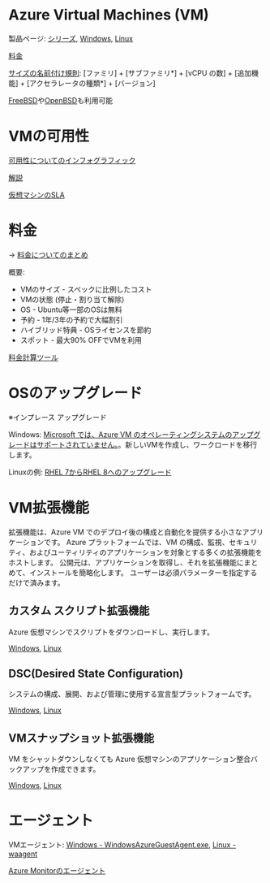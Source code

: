 # Azure Virtual Machines (VM)

製品ページ: [シリーズ](https://azure.microsoft.com/ja-jp/pricing/details/virtual-machines/series/), [Windows](https://azure.microsoft.com/ja-jp/services/virtual-machines/windows/), [Linux](https://azure.microsoft.com/ja-jp/services/virtual-machines/linux/)

[料金](https://azure.microsoft.com/ja-jp/pricing/details/virtual-machines/windows/)

[サイズの名前付け規則](https://docs.microsoft.com/ja-jp/azure/virtual-machines/vm-naming-conventions): [ファミリ] + [サブファミリ*] + [vCPU の数] + [追加機能] + [アクセラレータの種類*] + [バージョン]

[FreeBSD](https://docs.microsoft.com/ja-jp/azure/virtual-machines/linux/freebsd-intro-on-azure)や[OpenBSD](https://docs.microsoft.com/ja-jp/azure/virtual-machines/linux/create-upload-openbsd)も利用可能

# VMの可用性

[可用性についてのインフォグラフィック](https://azure.microsoft.com/mediahandler/files/resourcefiles/infographic-reliability-with-microsoft-azure/InfographicRC2.pdf)

[解説](https://ascii.jp/elem/000/004/018/4018517/2/)

[仮想マシンのSLA](https://azure.microsoft.com/ja-jp/support/legal/sla/virtual-machines/v1_9/)


# 料金

→ [料金についてのまとめ](../general/cost.md)

概要:

- VMのサイズ - スペックに比例したコスト
- VMの状態 (停止・割り当て解除)
- OS - Ubuntu等一部のOSは無料
- 予約 - 1年/3年の予約で大幅割引
- ハイブリッド特典 - OSライセンスを節約
- スポット - 最大90% OFFでVMを利用

[料金計算ツール](https://azure.microsoft.com/ja-jp/pricing/calculator/)

# OSのアップグレード

※インプレース アップグレード

Windows: [Microsoft では、Azure VM のオペレーティングシステムのアップグレードはサポートされていません。](https://docs.microsoft.com/ja-jp/troubleshoot/azure/virtual-machines/in-place-system-upgrade)。新しいVMを作成し、ワークロードを移行します。

Linuxの例: [RHEL 7からRHEL 8へのアップグレード](https://docs.microsoft.com/ja-jp/azure/virtual-machines/workloads/redhat/redhat-in-place-upgrade)

# VM拡張機能

拡張機能は、Azure VM でのデプロイ後の構成と自動化を提供する小さなアプリケーションです。 Azure プラットフォームでは、VM の構成、監視、セキュリティ、およびユーティリティのアプリケーションを対象とする多くの拡張機能をホストします。 公開元は、アプリケーションを取得し、それを拡張機能にまとめて、インストールを簡略化します。 ユーザーは必須パラメーターを指定するだけで済みます。

## カスタム スクリプト拡張機能

Azure 仮想マシンでスクリプトをダウンロードし、実行します。 

[Windows](https://docs.microsoft.com/ja-jp/azure/virtual-machines/extensions/custom-script-windows), [Linux](https://docs.microsoft.com/ja-jp/azure/virtual-machines/extensions/custom-script-linux)

## DSC(Desired State Configuration) 

システムの構成、展開、および管理に使用する宣言型プラットフォームです。

[Windows](https://docs.microsoft.com/ja-jp/powershell/scripting/dsc/getting-started/wingettingstarted?view=powershell-7.1), [Linux](https://docs.microsoft.com/ja-jp/powershell/scripting/dsc/getting-started/lnxgettingstarted?view=powershell-7.1)

## VMスナップショット拡張機能

VM をシャットダウンしなくても Azure 仮想マシンのアプリケーション整合バックアップを作成できます。

[Windows](https://docs.microsoft.com/ja-jp/azure/virtual-machines/extensions/vmsnapshot-windows), [Linux](https://docs.microsoft.com/ja-jp/azure/virtual-machines/extensions/vmsnapshot-linux)


# エージェント

VMエージェント: [Windows - WindowsAzureGuestAgent.exe](https://docs.microsoft.com/ja-jp/azure/virtual-machines/extensions/agent-windows), 
[Linux - waagent](https://docs.microsoft.com/ja-jp/azure/virtual-machines/extensions/agent-linux)


[Azure Monitorのエージェント](https://docs.microsoft.com/ja-jp/azure/azure-monitor/platform/agents-overview)